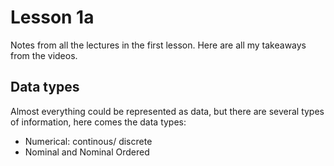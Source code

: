 Lesson 1a
======
Notes from all the lectures in the first lesson. Here are all my takeaways from the videos.

Data types
---

Almost everything could be represented as data, but there are several types of information, here comes the data types:

- Numerical: continous/ discrete
- Nominal and Nominal Ordered
